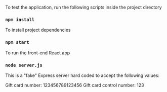 To test the application, run the following scripts inside the project directory

### `npm install`

To install project dependencies

### `npm start`

To run the front-end React app

### `node server.js`

This is a "fake" Express server hard coded to accept the following values:

Gift card number: 123456789123456
Gift card control number: 123
